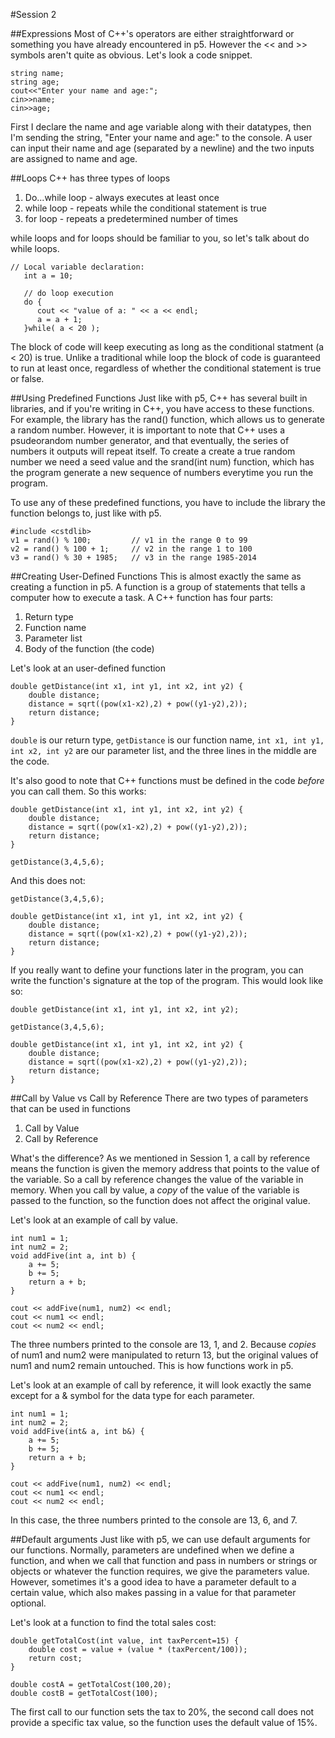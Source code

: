 #Session 2

##Expressions
Most of C++'s operators are either straightforward or something you have already encountered in p5. However the << and >> symbols aren't quite as obvious. Let's look a code snippet.

```
string name;
string age;
cout<<"Enter your name and age:";
cin>>name;
cin>>age;
```

First I declare the name and age variable along with their datatypes, then I'm sending the string, "Enter your name and age:" to the console. A user can input their name and age (separated by a newline) and the two inputs are assigned to name and age.

##Loops
C++ has three types of loops

1. Do...while loop - always executes at least once
2. while loop - repeats while the conditional statement is true
3. for loop - repeats a predetermined number of times

while loops and for loops should be familiar to you, so let's talk about do while loops.

```
// Local variable declaration:
   int a = 10;

   // do loop execution
   do {
      cout << "value of a: " << a << endl;
      a = a + 1;
   }while( a < 20 );
```

The block of code will keep executing as long as the conditional statment (a < 20) is true. Unlike a traditional while loop the block of code is guaranteed to run at least once, regardless of whether the conditional statement is true or false. 

##Using Predefined Functions
Just like with p5, C++ has several built in libraries, and if you're writing in C++, you have access to these functions. For example, the <cstdlib> library has the rand() function, which allows us to generate a random number. However, it is important to note that C++ uses a psudeorandom number generator, and that eventually, the series of numbers it outputs will repeat itself. To create a create a true random number we need a seed value and the srand(int num) function, which has the program generate a new sequence of numbers everytime you run the program.

To use any of these predefined functions, you have to include the library the function belongs to, just like with p5.

```
#include <cstdlib>
v1 = rand() % 100;         // v1 in the range 0 to 99
v2 = rand() % 100 + 1;     // v2 in the range 1 to 100
v3 = rand() % 30 + 1985;   // v3 in the range 1985-2014
```

##Creating User-Defined Functions
This is almost exactly the same as creating a function in p5. A function is a group of statements that tells a computer how to execute a task. A C++ function has four parts:

1. Return type
2. Function name
3. Parameter list
4. Body of the function (the code)

Let's look at an user-defined function

```
double getDistance(int x1, int y1, int x2, int y2) {
	double distance;
	distance = sqrt((pow(x1-x2),2) + pow((y1-y2),2));
	return distance;
}
```

`double` is our return type, `getDistance` is our function name, `int x1, int y1, int x2, int y2` are our parameter list, and the three lines in the middle are the code.

It's also good to note that C++ functions must be defined in the code *before* you can call them. So this works:

```
double getDistance(int x1, int y1, int x2, int y2) {
	double distance;
	distance = sqrt((pow(x1-x2),2) + pow((y1-y2),2));
	return distance;
}

getDistance(3,4,5,6);
```

And this does not:

```
getDistance(3,4,5,6);

double getDistance(int x1, int y1, int x2, int y2) {
	double distance;
	distance = sqrt((pow(x1-x2),2) + pow((y1-y2),2));
	return distance;
}
```

If you really want to define your functions later in the program, you can write the function's signature at the top of the program. This would look like so:

```
double getDistance(int x1, int y1, int x2, int y2);

getDistance(3,4,5,6);

double getDistance(int x1, int y1, int x2, int y2) {
	double distance;
	distance = sqrt((pow(x1-x2),2) + pow((y1-y2),2));
	return distance;
}
```

##Call by Value vs Call by Reference
There are two types of parameters that can be used in functions

1. Call by Value
2. Call by Reference

What's the difference? As we mentioned in Session 1, a call by reference means the function is given the memory address that points to the value of the variable. So a call by reference changes the value of the variable in memory. When you call by value, a *copy* of the value of the variable is passed to the function, so the function does not affect the original value. 

Let's look at an example of call by value.

```
int num1 = 1;
int num2 = 2;
void addFive(int a, int b) {
	a += 5;
	b += 5;
	return a + b;
}

cout << addFive(num1, num2) << endl;
cout << num1 << endl;
cout << num2 << endl;
```
The three numbers printed to the console are 13, 1, and 2. Because *copies* of num1 and num2 were manipulated to return 13, but the original values of num1 and num2 remain untouched. This is how functions work in p5.

Let's look at an example of call by reference, it will look exactly the same except for a & symbol for the data type for each parameter.

```
int num1 = 1;
int num2 = 2;
void addFive(int& a, int b&) {
	a += 5;
	b += 5;
	return a + b;
}

cout << addFive(num1, num2) << endl;
cout << num1 << endl;
cout << num2 << endl;
```
In this case, the three numbers printed to the console are 13, 6, and 7.

##Default arguments
Just like with p5, we can use default arguments for our functions. Normally, parameters are undefined when we define a function, and when we call that function and pass in numbers or strings or objects or whatever the function requires, we give the parameters value. However, sometimes it's a good idea to have a parameter default to a certain value, which also makes passing in a value for that parameter optional.

Let's look at a function to find the total sales cost:

```
double getTotalCost(int value, int taxPercent=15) {
	double cost = value + (value * (taxPercent/100));
	return cost;
}

double costA = getTotalCost(100,20);
double costB = getTotalCost(100);
```

The first call to our function sets the tax to 20%, the second call does not provide a specific tax value, so the function uses the default value of 15%.





